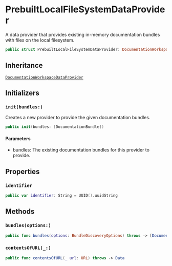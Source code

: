# PrebuiltLocalFileSystemDataProvider

A data provider that provides existing in-memory documentation bundles with files on the local filesystem.

``` swift
public struct PrebuiltLocalFileSystemDataProvider: DocumentationWorkspaceDataProvider 
```

## Inheritance

[`DocumentationWorkspaceDataProvider`](/DocumentationWorkspaceDataProvider)

## Initializers

### `init(bundles:)`

Creates a new provider to provide the given documentation bundles.

``` swift
public init(bundles: [DocumentationBundle]) 
```

#### Parameters

  - bundles: The existing documentation bundles for this provider to provide.

## Properties

### `identifier`

``` swift
public var identifier: String = UUID().uuidString
```

## Methods

### `bundles(options:)`

``` swift
public func bundles(options: BundleDiscoveryOptions) throws -> [DocumentationBundle] 
```

### `contentsOfURL(_:)`

``` swift
public func contentsOfURL(_ url: URL) throws -> Data 
```
